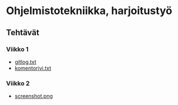 # Ohjelmistotekniikka, harjoitustyö
## Tehtävät
### Viikko 1


  - [gitlog.txt](https://github.com/nothros/ot-harjoitustyo/blob/master/laskarit/viikko1/gitlog.txt)
  - [komentorivi.txt](https://github.com/nothros/ot-harjoitustyo/blob/master/laskarit/viikko1/komentorivi.txt)

### Viikko 2
  

  - [screenshot.png](https://github.com/nothros/ot-harjoitustyö/blob/master/laskarit/viikko2/screenshot.png)
